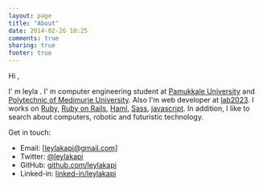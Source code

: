 ```yaml
---
layout: page
title: "About"
date: 2014-02-26 10:25
comments: true
sharing: true
footer: true
---
```

Hi ,

I' m leyla . I' m computer engineering student at [Pamukkale University](http://www.pau.edu.tr) and [Polytechnic of Medimurje University](http://www.mev.hr/). 
Also I'm web developer at [lab2023](http://www.lab2023.com/). 
I works on [Ruby](https://www.ruby-lang.org/en/), [Ruby on Rails](http://rubyonrails.org/), [Haml](http://haml.info/), [Sass](http://sass-lang.com/), [javascript](http://www.javascriptsource.com/).
In addition, I like to search about computers, robotic and futuristic technology.
 
Get in touch:

- Email: [leylakapi@gmail.com]
- Twitter: [@leylakapi](http://twitter.com/leylakapi)
- GitHub: [github.com/leylakapi](http://github.com/leylakapi)
- Linked-in: [linked-in/leylakapi](https://www.linkedin.com/in/leylakapi)